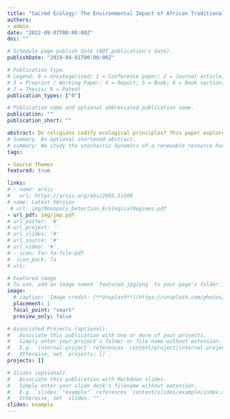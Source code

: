 ```yaml
---
title: "Sacred Ecology: The Environmental Impact of African Traditional Religions"
authors:
- admin
date: "2022-09-07T00:00:00Z"
doi: ""

# Schedule page publish date (NOT publication's date).
publishDate: "2019-04-01T00:00:00Z"

# Publication type.
# Legend: 0 = Uncategorized; 1 = Conference paper; 2 = Journal article;
# 3 = Preprint / Working Paper; 4 = Report; 5 = Book; 6 = Book section;
# 7 = Thesis; 8 = Patent
publication_types: ["0"]

# Publication name and optional abbreviated publication name.
publication: ""
publication_short: ""

abstract: Do religions codify ecological principles? This paper explores empirically and theoretically the role religious beliefs play in shaping environmental interactions. I study African Traditional Religions (ATR) which place forests within a sacred sphere. Relying on the unique case of Benin where adherence is freely reported, I use an instrumental variable strategy by exploiting the variation in proximity to the Benin-Nigerian border. I find that one standard deviation increase in ATR adherence has a 0.4 standard deviation positive impact on the five year average annual change in forest cover. Ruling out social capital and fear as viable mechanisms, I find evidence of presence of a set of attitudes within adherents that reflect environmental stewardship and sustainability. Utilizing these results, I build a novel non-market interactions model of agents with heterogeneous religious adherence and its affect on the spatial density of the forest cover. The model shows how the potential scarcity of natural resources can characterize both individual and population extraction decisions, and the distribution of religious beliefs amongst the population can be a key driver of forest conservation. The model also characterizes the impact of peer effects and risk aversion vis-à-vis religious adherence on individual forest consumption policies.
# Summary. An optional shortened abstract.
# summary: We study the stochastic dynamics of a renewable resource harvested by a monopolist where harvesting affects the resource’s potential to regenerate, resulting in sequential regime shifts. 
tags:

- Source Themes
featured: true

links: 
# - name: arXiv
#   url: https://arxiv.org/abs/2005.11500
# name: Latest Version
 # url: img/Monopoly_Detection_EcologicalRegimes.pdf
- url_pdf: img/jmp.pdf
# url_poster: '#'
# url_project: ''
# url_slides: '#'
# url_source: '#'
# url_video: '#'
# - icon: far fa-file-pdf
#  icon_pack: fa
# url: 

# Featured image
# To use, add an image named `featured.jpg/png` to your page's folder. 
image:
  # caption: 'Image credit: [**Unsplash**](https://unsplash.com/photos/s9CC2SKySJM)'
  placement: 1
  focal_point: "smart"
  preview_only: false

# Associated Projects (optional).
#   Associate this publication with one or more of your projects.
#   Simply enter your project's folder or file name without extension.
#   E.g. `internal-project` references `content/project/internal-project/index.md`.
#   Otherwise, set `projects: []`.
projects: []

# Slides (optional).
#   Associate this publication with Markdown slides.
#   Simply enter your slide deck's filename without extension.
#   E.g. `slides: "example"` references `content/slides/example/index.md`.
#   Otherwise, set `slides: ""`.
slides: example
---
```




